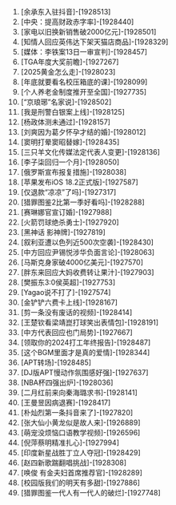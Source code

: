 
1. [余承东入驻抖音]-[1928513]
1. [中央：提高财政赤字率]-[1928440]
1. [家电以旧换新销售破2000亿元]-[1928501]
1. [知情人回应英伟达下架天猫店商品]-[1928329]
1. [媒体：李铁案13日一审宣判]-[1928457]
1. [TGA年度大奖前瞻]-[1927267]
1. [2025黄金怎么走]-[1928023]
1. [年底就要看名校压箱底的课]-[1928099]
1. [个人养老金制度推开至全国]-[1927735]
1. [“京琅琊”名家说]-[1928502]
1. [我是刑警白银案上线]-[1928125]
1. [杨政体测未通过]-[1928157]
1. [刘爽因为葛夕怀孕才结的婚]-[1928012]
1. [窦明打晕窦昭替嫁]-[1928435]
1. [三只羊文化传媒法定代表人变更]-[1928136]
1. [李子柒回归一个月]-[1928050]
1. [俄罗斯宣布报复措施]-[1928038]
1. [苹果发布iOS 18.2正式版]-[1927587]
1. [仅退款“凉凉”了吗]-[1927317]
1. [猎罪图鉴2比第一季好看吗]-[1928288]
1. [赛琳娜官宣订婚]-[1927988]
1. [火箭罚球绝杀勇士]-[1927920]
1. [黑神话 影神牌]-[1927819]
1. [叙利亚遭以色列近500次空袭]-[1928430]
1. [中方回应尹锡悦涉华负面言论]-[1928063]
1. [马斯克身家破4000亿美元]-[1927570]
1. [胖东来回应大妈收费转让果汁]-[1927903]
1. [樊振东3:0侯英超]-[1927753]
1. [Yagao说不打了]-[1927574]
1. [金铲铲六费卡上线]-[1928167]
1. [剪一条没有废话的视频]-[1928414]
1. [王楚钦看梁靖崑打球笑出表情包]-[1928191]
1. [中方代表回应也门局势]-[1927667]
1. [领取你的2024打工年终报告]-[1928487]
1. [这个BGM里面才是真的爱情]-[1928344]
1. [APT转场]-[1928485]
1. [DJ版APT慢动作氛围感好强]-[1927637]
1. [NBA杯四强出炉]-[1928036]
1. [二月红前来向秦海璐求书]-[1928141]
1. [王曼昱因病退赛]-[1928417]
1. [朴灿烈第一条抖音来了]-[1927820]
1. [张大仙小黄龙似是故人来]-[1926889]
1. [萌宠没烦恼口语教学视频]-[1926596]
1. [倪萍蔡明精准扎心]-[1927994]
1. [印度新星战胜丁立人夺冠]-[1928429]
1. [赵四新歌踹翻唱挑战]-[1928308]
1. [唤俊 有金夫妇首席推荐官]-[1928289]
1. [校园版我们的明天有多甜]-[1927886]
1. [猎罪图鉴一代人有一代人的破烂]-[1927748]